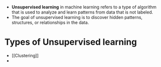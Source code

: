 - **Unsupervised learning** in machine learning refers to a type of algorithm that is used to analyze and learn patterns from data that is not labeled.
- The goal of unsupervised learning is to discover hidden patterns, structures, or relationships in the data.

# Types of Unsupervised learning
- [[Clustering]]
- 